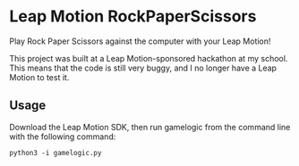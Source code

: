 Leap Motion RockPaperScissors
=============================

Play Rock Paper Scissors against the computer with your Leap Motion!

This project was built at a Leap Motion-sponsored hackathon at my school. This means that the code is still very buggy, and I no longer have a Leap Motion to test it.

Usage
-----
Download the Leap Motion SDK, then run gamelogic from the command line with the following command:

<code>python3 -i gamelogic.py



